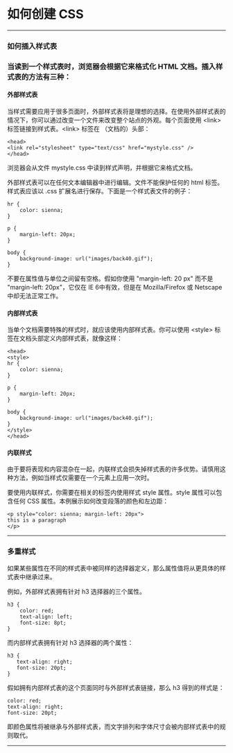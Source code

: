 # 如何创建 CSS

---

### 如何插入样式表

### 当读到一个样式表时，浏览器会根据它来格式化 HTML 文档。插入样式表的方法有三种：

#### 外部样式表

当样式需要应用于很多页面时，外部样式表将是理想的选择。在使用外部样式表的情况下，你可以通过改变一个文件来改变整个站点的外观。每个页面使用 &lt;link&gt; 标签链接到样式表。&lt;link&gt; 标签在 （文档的）头部：

```
<head>
<link rel="stylesheet" type="text/css" href="mystyle.css" />
</head>
```

浏览器会从文件 mystyle.css 中读到样式声明，并根据它来格式文档。

外部样式表可以在任何文本编辑器中进行编辑。文件不能保护任何的  html 标签。样式表应该以 .css 扩展名进行保存。下面是一个样式表文件的例子：

```
hr {
    color: sienna;
}

p {
    margin-left: 20px;
}

body {
    background-image: url("images/back40.gif");
}
```

不要在属性值与单位之间留有空格。假如你使用 "margin-left: 20 px" 而不是 "margin-left: 20px"，它仅在 IE 6中有效，但是在 Mozilla/Firefox 或 Netscape 中却无法正常工作。

#### 内部样式表

当单个文档需要特殊的样式时，就应该使用内部样式表。你可以使用 &lt;style&gt; 标签在文档头部定义内部样式表，就像这样：

```
<head>
<style>
hr {
    color: sienna;
}

p {
    margin-left: 20px;
}

body {
    background-image: url("images/back40.gif");
}
</style>
</head>
```

#### 内联样式

由于要将表现和内容混杂在一起，内联样式会损失掉样式表的许多优势。请慎用这种方法，例如当样式仅需要在一个元素上应用一次时。

要使用内联样式，你需要在相关的标签内使用样式 style 属性。style 属性可以包含任何 CSS 属性。本例展示如何改变段落的颜色和左边距：

```
<p style="color: sienna; margin-left: 20px">
this is a paragraph
</p>
```

---

### 多重样式

如果某些属性在不同的样式表中被同样的选择器定义，那么属性值将从更具体的样式表中继承过来。

例如，外部样式表拥有针对 h3 选择器的三个属性。

```
h3 {
    color: red;
    text-align: left;
    font-size: 8pt;
}
```

而内部样式表拥有针对 h3 选择器的两个属性：

```
h3 {
   text-align: right;
   font-size: 20pt;
}
```

假如拥有内部样式表的这个页面同时与外部样式表链接，那么 h3 得到的样式是：

```
color: red;
text-align: right;
font-size: 20pt;
```

即颜色属性将被继承与外部样式表，而文字排列和字体尺寸会被内部样式表中的规则取代。

---
